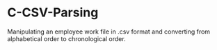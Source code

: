 # C-CSV-Parsing

Manipulating an employee work file in .csv format and converting from alphabetical order to chronological order.
